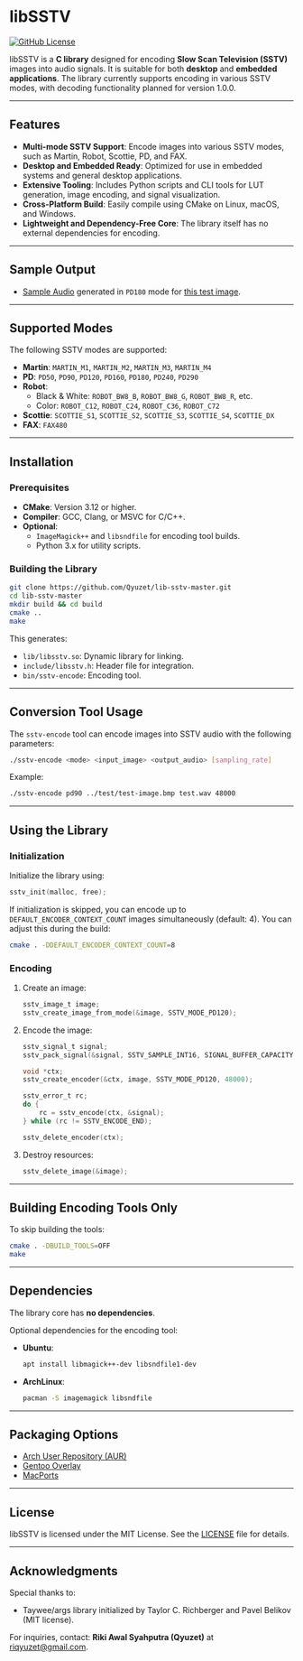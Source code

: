 # libSSTV

[![GitHub License](https://img.shields.io/badge/license-MIT-blue.svg)](LICENSE)

libSSTV is a **C library** designed for encoding **Slow Scan Television (SSTV)** images into audio signals. It is suitable for both **desktop** and **embedded applications**. The library currently supports encoding in various SSTV modes, with decoding functionality planned for version 1.0.0.

---

## Features

- **Multi-mode SSTV Support**: Encode images into various SSTV modes, such as Martin, Robot, Scottie, PD, and FAX.
- **Desktop and Embedded Ready**: Optimized for use in embedded systems and general desktop applications.
- **Extensive Tooling**: Includes Python scripts and CLI tools for LUT generation, image encoding, and signal visualization.
- **Cross-Platform Build**: Easily compile using CMake on Linux, macOS, and Windows.
- **Lightweight and Dependency-Free Core**: The library itself has no external dependencies for encoding.

---

## Sample Output

- [Sample Audio](test/test-image.wav) generated in `PD180` mode for [this test image](test/test-image.bmp).

---

## Supported Modes

The following SSTV modes are supported:

- **Martin**: `MARTIN_M1`, `MARTIN_M2`, `MARTIN_M3`, `MARTIN_M4`
- **PD**: `PD50`, `PD90`, `PD120`, `PD160`, `PD180`, `PD240`, `PD290`
- **Robot**:
  - Black & White: `ROBOT_BW8_B`, `ROBOT_BW8_G`, `ROBOT_BW8_R`, etc.
  - Color: `ROBOT_C12`, `ROBOT_C24`, `ROBOT_C36`, `ROBOT_C72`
- **Scottie**: `SCOTTIE_S1`, `SCOTTIE_S2`, `SCOTTIE_S3`, `SCOTTIE_S4`, `SCOTTIE_DX`
- **FAX**: `FAX480`

---

## Installation

### Prerequisites

- **CMake**: Version 3.12 or higher.
- **Compiler**: GCC, Clang, or MSVC for C/C++.
- **Optional**:
  - `ImageMagick++` and `libsndfile` for encoding tool builds.
  - Python 3.x for utility scripts.

### Building the Library

```bash
git clone https://github.com/Qyuzet/lib-sstv-master.git
cd lib-sstv-master
mkdir build && cd build
cmake ..
make
```

This generates:
- `lib/libsstv.so`: Dynamic library for linking.
- `include/libsstv.h`: Header file for integration.
- `bin/sstv-encode`: Encoding tool.

---

## Conversion Tool Usage

The `sstv-encode` tool can encode images into SSTV audio with the following parameters:

```bash
./sstv-encode <mode> <input_image> <output_audio> [sampling_rate]
```

Example:
```bash
./sstv-encode pd90 ../test/test-image.bmp test.wav 48000
```

---

## Using the Library

### Initialization

Initialize the library using:
```c
sstv_init(malloc, free);
```

If initialization is skipped, you can encode up to `DEFAULT_ENCODER_CONTEXT_COUNT` images simultaneously (default: 4). You can adjust this during the build:

```bash
cmake . -DDEFAULT_ENCODER_CONTEXT_COUNT=8
```

### Encoding

1. Create an image:
   ```c
   sstv_image_t image;
   sstv_create_image_from_mode(&image, SSTV_MODE_PD120);
   ```

2. Encode the image:
   ```c
   sstv_signal_t signal;
   sstv_pack_signal(&signal, SSTV_SAMPLE_INT16, SIGNAL_BUFFER_CAPACITY, signal_buffer);

   void *ctx;
   sstv_create_encoder(&ctx, image, SSTV_MODE_PD120, 48000);

   sstv_error_t rc;
   do {
       rc = sstv_encode(ctx, &signal);
   } while (rc != SSTV_ENCODE_END);

   sstv_delete_encoder(ctx);
   ```

3. Destroy resources:
   ```c
   sstv_delete_image(&image);
   ```

---

## Building Encoding Tools Only

To skip building the tools:
```bash
cmake . -DBUILD_TOOLS=OFF
make
```

---

## Dependencies

The library core has **no dependencies**.

Optional dependencies for the encoding tool:
- **Ubuntu**:
  ```bash
  apt install libmagick++-dev libsndfile1-dev
  ```
- **ArchLinux**:
  ```bash
  pacman -S imagemagick libsndfile
  ```

---

## Packaging Options

- [Arch User Repository (AUR)](https://aur.archlinux.org/packages/libsstv)
- [Gentoo Overlay](https://github.com/rimio/gentoo-overlay/tree/master/media-libs/libsstv)
- [MacPorts](https://ports.macports.org/port/libsstv/)

---

## License

libSSTV is licensed under the MIT License. See the [LICENSE](LICENSE) file for details.

---

## Acknowledgments

Special thanks to:
- Taywee/args library initialized by Taylor C. Richberger and Pavel Belikov (MIT license).

For inquiries, contact: **Riki Awal Syahputra (Qyuzet)** at [riqyuzet@gmail.com](mailto:riqyuzet@gmail.com).
